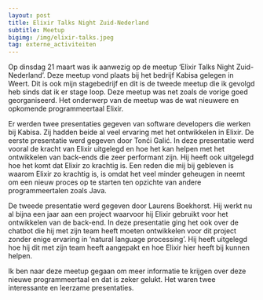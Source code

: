 ```yaml
---
layout: post
title: Elixir Talks Night Zuid-Nederland
subtitle: Meetup
bigimg: /img/elixir-talks.jpeg
tag: externe_activiteiten
---
```


Op dinsdag 21 maart was ik aanwezig op de meetup ‘Elixir Talks Night Zuid-Nederland’. Deze meetup vond plaats bij het bedrijf Kabisa gelegen in Weert. Dit is ook mijn stagebedrijf en dit is de tweede meetup die ik gevolgd heb sinds dat ik er stage loop. Deze meetup was net zoals de vorige goed georganiseerd. Het onderwerp van de meetup was de wat nieuwere en opkomende programmeertaal Elixir.

Er werden twee presentaties gegeven van software developers die werken bij Kabisa. Zij hadden beide al veel ervaring met het ontwikkelen in Elixir. De eerste presentatie werd gegeven door Tonći Galić. In deze presentatie werd vooral de kracht van Elixir uitgelegd en hoe het kan helpen met het ontwikkelen van back-ends die zeer performant zijn. Hij heeft ook uitgelegd hoe het komt dat Elixir zo krachtig is. Een reden die mij bij gebleven is waarom Elixir zo krachtig is, is omdat het veel minder geheugen in neemt om een nieuw proces op te starten ten opzichte van andere programmeertalen zoals Java. 

De tweede presentatie werd gegeven door Laurens Boekhorst. Hij werkt nu al bijna een jaar aan een project waarvoor hij Elixir gebruikt voor het ontwikkelen van de back-end. In deze presentatie ging het ook over de chatbot die hij met zijn team heeft moeten ontwikkelen voor dit project zonder enige ervaring in ‘natural language processing’. Hij heeft uitgelegd hoe hij dit met zijn team heeft aangepakt en hoe Elixir hier heeft bij kunnen helpen.

Ik ben naar deze meetup gegaan om meer informatie te krijgen over deze nieuwe programmeertaal en dat is zeker gelukt. Het waren twee interessante en leerzame presentaties. 